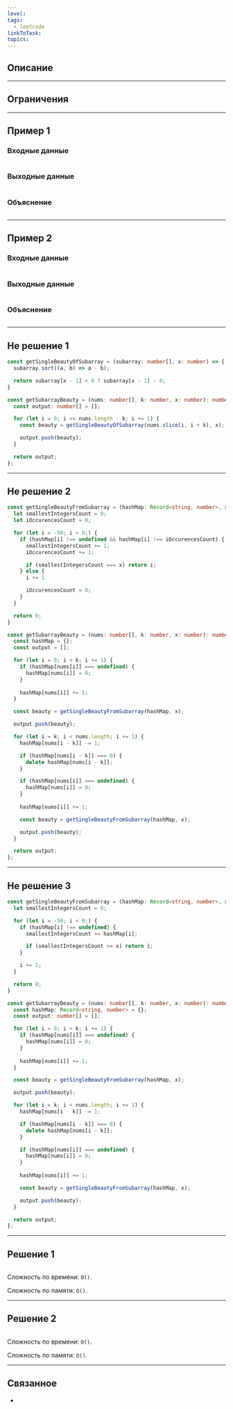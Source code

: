 ```yaml
---
level: 
tags:
  - leetcode
linkToTask: 
topics:
---
```

## Описание

---
## Ограничения

---
## Пример 1

### Входные данные

```

```
### Выходные данные

```

```
### Объяснение

```

```

---
## Пример 2

### Входные данные

```

```
### Выходные данные

```

```
### Объяснение

```

```

---
## Не решение 1

```typescript
const getSingleBeautyOfSubarray = (subarray: number[], x: number) => {
  subarray.sort((a, b) => a - b);

  return subarray[x - 1] < 0 ? subarray[x - 1] : 0;
}

const getSubarrayBeauty = (nums: number[], k: number, x: number): number[] => {
  const output: number[] = [];

  for (let i = 0; i <= nums.length - k; i += 1) {
    const beauty = getSingleBeautyOfSubarray(nums.slice(i, i + k), x);

    output.push(beauty);
  }

  return output;
};
```

---
## Не решение 2

```typescript
const getSingleBeautyFromSubarray = (hashMap: Record<string, number>, x: number): number => {
  let smallestIntegersCount = 0;
  let iOccurencesCount = 0;

  for (let i = -50; i < 0;) {
    if (hashMap[i] !== undefined && hashMap[i] !== iOccurencesCount) {
      smallestIntegersCount += 1;
      iOccurencesCount += 1;

      if (smallestIntegersCount === x) return i;
    } else {
      i += 1

      iOccurencesCount = 0;
    }
  }

  return 0;
} 

const getSubarrayBeauty = (nums: number[], k: number, x: number): number[] => {
  const hashMap = {};
  const output = [];

  for (let i = 0; i < k; i += 1) {
    if (hashMap[nums[i]] === undefined) {
      hashMap[nums[i]] = 0;
    }
    
    hashMap[nums[i]] += 1;
  }

  const beauty = getSingleBeautyFromSubarray(hashMap, x);

  output.push(beauty);

  for (let i = k; i < nums.length; i += 1) {
    hashMap[nums[i - k]] -= 1;

    if (hashMap[nums[i - k]] === 0) {
      delete hashMap[nums[i - k]];
    }

    if (hashMap[nums[i]] === undefined) {
      hashMap[nums[i]] = 0;
    }
    
    hashMap[nums[i]] += 1;

    const beauty = getSingleBeautyFromSubarray(hashMap, x);

    output.push(beauty);
  }

  return output;
};
```

---
## Не решение 3

```typescript
const getSingleBeautyFromSubarray = (hashMap: Record<string, number>, x: number): number => {
  let smallestIntegersCount = 0;

  for (let i = -50; i < 0;) {
    if (hashMap[i] !== undefined) {
      smallestIntegersCount += hashMap[i];

      if (smallestIntegersCount >= x) return i;
    }

    i += 1;
  }

  return 0;
} 

const getSubarrayBeauty = (nums: number[], k: number, x: number): number[] => {
  const hashMap: Record<string, number> = {};
  const output: number[] = [];

  for (let i = 0; i < k; i += 1) {
    if (hashMap[nums[i]] === undefined) {
      hashMap[nums[i]] = 0;
    }
    
    hashMap[nums[i]] += 1;
  }

  const beauty = getSingleBeautyFromSubarray(hashMap, x);

  output.push(beauty);

  for (let i = k; i < nums.length; i += 1) {
    hashMap[nums[i - k]] -= 1;

    if (hashMap[nums[i - k]] === 0) {
      delete hashMap[nums[i - k]];
    }

    if (hashMap[nums[i]] === undefined) {
      hashMap[nums[i]] = 0;
    }
    
    hashMap[nums[i]] += 1;

    const beauty = getSingleBeautyFromSubarray(hashMap, x);

    output.push(beauty);
  }

  return output;
};
```

---
## Решение 1

```typescript

```

Сложность по времени: `O()`.

Сложность по памяти: `O()`.

---
## Решение 2

```typescript

```

Сложность по времени: `O()`.

Сложность по памяти: `O()`.

---
## Связанное

- 